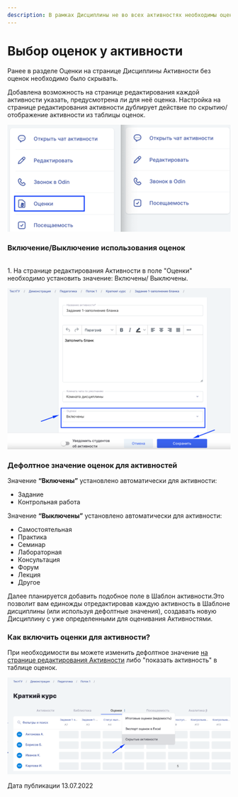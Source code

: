 ```yaml
---
description: В рамках Дисциплины не во всех активностях необходимы оценки.
---
```


# Выбор оценок у активности

Ранее в разделе Оценки на странице Дисциплины Активности без оценок необходимо было скрывать.

Добавлена возможность на странице редактирования каждой активности указать, предусмотрена ли для неё оценка. Настройка на странице редактирования активности дублирует действие по скрытию/отображение активности из таблицы оценок.

![](<../../.gitbook/assets/image (99).png>)

### Включение/Выключение использования оценок

\
1\. На странице редактирования Активности в поле "Оценки"   необходимо установить  значение: Включены/ Выключены.

![](<../../.gitbook/assets/image (100).png>)

### Дефолтное значение оценок для активностей

Значение **“Включены”** установлено автоматически  для активности:

* Задание
* Контрольная работа

Значение **“Выключены”** установлено автоматически  для активности:

* Самостоятельная
* Практика
* Семинар
* Лабораторная
* Консультация
* Форум
* Лекция
* Другое

Далее планируется добавить подобное поле в Шаблон активности.Это позволит вам единожды отредактировав каждую активность в Шаблоне дисциплины (или используя дефолтные значения), создавать новую Дисциплину с уже определенными для оценивания Активностями. 

### Как включить оценки  для активности?

При необходимости вы можете изменить дефолтное значение [на странице редактирования Активности](vybor-ocenok-u-aktivnosti.md#vklyuchenie-vyklyuchenie-ispolzovaniya-ocenok) либо "показать активность" в таблице оценок.

![](<../../.gitbook/assets/image (96).png>)

Дата публикации 13.07.2022

